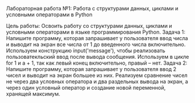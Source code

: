 Лабораторная работа №1: Работа с структурами данных, циклами и условными операторами в Python


Цель работы: Освоить работу со структурами данных, циклами и условными операторами в языке программирования Python.
Задача 1: 
  Напишите программу, которая запрашивает у пользователя ввод числа и выводит на экран все числа от 1 до введенного числа включительно.
 Используем конструкцию input('message'), чтобы реализовать пользоватекльский ввод после вывода сообщения. 
 Используем в цикле for 1 и a + 1, так как левый конец включительно, правый – нет. 
Задача 2:
	Напишите программу, которая запрашивает у пользователя ввод 2 чисел и выводит на экран большее из них.
 Реализуем сравнение чисел не через два условных оператора и два раздельных вывода на экран, а через один условный оператор и создание новой переменной, хранящей максимум. 



